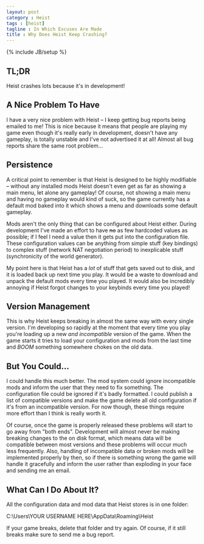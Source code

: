 ```yaml
---
layout: post
category : Heist
tags : [heist]
tagline : In Which Excuses Are Made
title : Why Does Heist Keep Crashing?
---
```

{% include JB/setup %}


## TL;DR

Heist crashes lots because it's in development!

## A Nice Problem To Have

I have a very nice problem with Heist – I keep getting bug reports being emailed to me! This is nice because it means that people are playing my game even though it's really early in development, doesn't have any gameplay, is totally unstable and I've not advertised it at all! Almost all bug reports share the same root problem...

## Persistence

A critical point to remember is that Heist is designed to be highly modifiable – without any installed mods Heist doesn't even get as far as showing a main menu, let alone any gameplay! Of course, not showing a main menu and having no gameplay would kind of suck, so the game currently has a default mod baked into it which shows a menu and downloads some default gameplay.

Mods aren't the only thing that can be configured about Heist either. During development I've made an effort to have <del>no</del> as few hardcoded values as possible; if I feel I need a value then it gets put into the configuration file. These configuration values can be anything from simple stuff (key bindings) to complex stuff (network NAT negotiation period) to inexplicable stuff (synchronicity of the world generator).

My point here is that Heist has a _lot_ of stuff that gets saved out to disk, and it is loaded back up next time you play. It would be a waste to download and unpack the default mods every time you played. It would also be incredibly annoying if Heist forgot changes to your keybinds every time you played!

## Version Management

This is why Heist keeps breaking in almost the same way with every single version. I'm developing so rapidly at the moment that every time you play you're loading up a new _and incompatible_ version of the game. When the game starts it tries to load your configuration and mods from the last time and *BOOM* something somewhere chokes on the old data.

## But You Could...

I could handle this much better. The mod system could ignore incompatible mods and inform the user that they need to fix something. The configuration file could be ignored if it's badly formatted. I could publish a list of compatible versions and make the game delete all old configuration if it's from an incompatible version. For now though, these things require more effort than I think is really worth it.

Of course, once the game is properly released these problems will start to go away from "both ends". Development will almost never be making breaking changes to the on disk format, which means data will be compatible between most versions and these problems will occur much less frequently. Also, handling of incompatible data or broken mods will be implemented properly by then, so if there is something wrong the game will handle it gracefully and inform the user rather than exploding in your face and sending me an email.

## What Can I Do About It?

All the configuration data and mod data that Heist stores is in one folder:

C:\Users\YOUR USERNAME HERE\AppData\Roaming\Heist

If your game breaks, delete that folder and try again. Of course, if it still breaks make sure to send me a bug report.